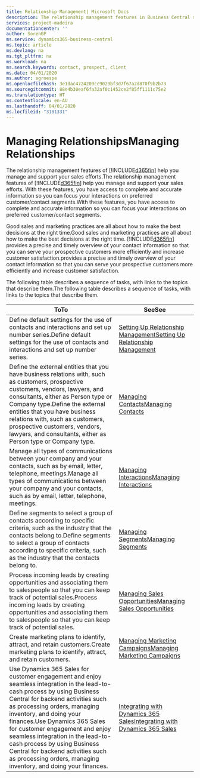 ```yaml
---
title: Relationship Management| Microsoft Docs
description: The relationship management features in Business Central support your sales efforts and let you access information about contacts and prospects so you can serve customers efficiently.
services: project-madeira
documentationcenter: ''
author: SorenGP
ms.service: dynamics365-business-central
ms.topic: article
ms.devlang: na
ms.tgt_pltfrm: na
ms.workload: na
ms.search.keywords: contact, prospect, client
ms.date: 04/01/2020
ms.author: sgroespe
ms.openlocfilehash: 3e1dac4724209cc9020bf3d7f67a2d870f9b2b73
ms.sourcegitcommit: 88e4b30eaf6fa32af0c1452ce2f85ff1111c75e2
ms.translationtype: HT
ms.contentlocale: en-AU
ms.lasthandoff: 04/01/2020
ms.locfileid: "3181331"
---
```

# <a name="managing-relationships"></a><span data-ttu-id="3f602-103">Managing Relationships</span><span class="sxs-lookup"><span data-stu-id="3f602-103">Managing Relationships</span></span>
<span data-ttu-id="3f602-104">The relationship management features of [!INCLUDE[d365fin](includes/d365fin_md.md)] help you manage and support your sales efforts.</span><span class="sxs-lookup"><span data-stu-id="3f602-104">The relationship management features of [!INCLUDE[d365fin](includes/d365fin_md.md)] help you manage and support your sales efforts.</span></span> <span data-ttu-id="3f602-105">With these features, you have access to complete and accurate information so you can focus your interactions on preferred customer/contact segments.</span><span class="sxs-lookup"><span data-stu-id="3f602-105">With these features, you have access to complete and accurate information so you can focus your interactions on preferred customer/contact segments.</span></span>

<span data-ttu-id="3f602-106">Good sales and marketing practices are all about how to make the best decisions at the right time.</span><span class="sxs-lookup"><span data-stu-id="3f602-106">Good sales and marketing practices are all about how to make the best decisions at the right time.</span></span> [!INCLUDE[d365fin](includes/d365fin_md.md)] <span data-ttu-id="3f602-107">provides a precise and timely overview of your contact information so that you can serve your prospective customers more efficiently and increase customer satisfaction.</span><span class="sxs-lookup"><span data-stu-id="3f602-107">provides a precise and timely overview of your contact information so that you can serve your prospective customers more efficiently and increase customer satisfaction.</span></span>

<span data-ttu-id="3f602-108">The following table describes a sequence of tasks, with links to the topics that describe them.</span><span class="sxs-lookup"><span data-stu-id="3f602-108">The following table describes a sequence of tasks, with links to the topics that describe them.</span></span>  

| <span data-ttu-id="3f602-109">To</span><span class="sxs-lookup"><span data-stu-id="3f602-109">To</span></span> | <span data-ttu-id="3f602-110">See</span><span class="sxs-lookup"><span data-stu-id="3f602-110">See</span></span> |
| --- | --- |
|<span data-ttu-id="3f602-111">Define default settings for the use of contacts and interactions and set up number series.</span><span class="sxs-lookup"><span data-stu-id="3f602-111">Define default settings for the use of contacts and interactions and set up number series.</span></span>|[<span data-ttu-id="3f602-112">Setting Up Relationship Management</span><span class="sxs-lookup"><span data-stu-id="3f602-112">Setting Up Relationship Management</span></span>](marketing-setup-marketing.md)|
|<span data-ttu-id="3f602-113">Define the external entities that you have business relations with, such as customers, prospective customers, vendors, lawyers, and consultants, either as Person type or Company type.</span><span class="sxs-lookup"><span data-stu-id="3f602-113">Define the external entities that you have business relations with, such as customers, prospective customers, vendors, lawyers, and consultants, either as Person type or Company type.</span></span>|[<span data-ttu-id="3f602-114">Managing Contacts</span><span class="sxs-lookup"><span data-stu-id="3f602-114">Managing Contacts</span></span>](marketing-contacts.md)|
|<span data-ttu-id="3f602-115">Manage all types of communications between your company and your contacts, such as by email, letter, telephone, meetings.</span><span class="sxs-lookup"><span data-stu-id="3f602-115">Manage all types of communications between your company and your contacts, such as by email, letter, telephone, meetings.</span></span>|[<span data-ttu-id="3f602-116">Managing Interactions</span><span class="sxs-lookup"><span data-stu-id="3f602-116">Managing Interactions</span></span>](marketing-interactions.md)|
|<span data-ttu-id="3f602-117">Define segments to select a group of contacts according to specific criteria, such as the industry that the contacts belong to.</span><span class="sxs-lookup"><span data-stu-id="3f602-117">Define segments to select a group of contacts according to specific criteria, such as the industry that the contacts belong to.</span></span>|[<span data-ttu-id="3f602-118">Managing Segments</span><span class="sxs-lookup"><span data-stu-id="3f602-118">Managing Segments</span></span>](marketing-segments.md)|
|<span data-ttu-id="3f602-119">Process incoming leads by creating opportunities and associating them to salespeople so that you can keep track of potential sales.</span><span class="sxs-lookup"><span data-stu-id="3f602-119">Process incoming leads by creating opportunities and associating them to salespeople so that you can keep track of potential sales.</span></span>|[<span data-ttu-id="3f602-120">Managing Sales Opportunities</span><span class="sxs-lookup"><span data-stu-id="3f602-120">Managing Sales Opportunities</span></span>](marketing-manage-sales-opportunities.md)|
|<span data-ttu-id="3f602-121">Create marketing plans to identify, attract, and retain customers.</span><span class="sxs-lookup"><span data-stu-id="3f602-121">Create marketing plans to identify, attract, and retain customers.</span></span>|[<span data-ttu-id="3f602-122">Managing Marketing Campaigns</span><span class="sxs-lookup"><span data-stu-id="3f602-122">Managing Marketing Campaigns</span></span>](marketing-campaigns.md)|
|<span data-ttu-id="3f602-123">Use Dynamics 365 Sales for customer engagement and enjoy seamless integration in the lead-to-cash process by using Business Central for backend activities such as processing orders, managing inventory, and doing your finances.</span><span class="sxs-lookup"><span data-stu-id="3f602-123">Use Dynamics 365 Sales for customer engagement and enjoy seamless integration in the lead-to-cash process by using Business Central for backend activities such as processing orders, managing inventory, and doing your finances.</span></span>|[<span data-ttu-id="3f602-124">Integrating with Dynamics 365 Sales</span><span class="sxs-lookup"><span data-stu-id="3f602-124">Integrating with Dynamics 365 Sales</span></span>](marketing-integrate-dynamicscrm.md)|

